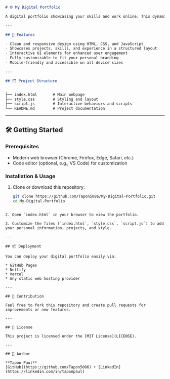 
```markdown
# 🌐 My Digital Portfolio

A digital portfolio showcasing your skills and work online. This dynamic and interactive website highlights your projects, experience, and abilities. It serves as an essential tool to replace or complement physical portfolios, providing easy access for potential employers or clients to review your expertise.

---

## 🚀 Features

- Clean and responsive design using HTML, CSS, and JavaScript
- Showcases projects, skills, and experience in a structured layout
- Interactive UI elements for enhanced user engagement
- Fully customizable to fit your personal branding
- Mobile-friendly and accessible on all device sizes

---

## 🗂️ Project Structure


├── index.html       # Main webpage
├── style.css        # Styling and layout
├── script.js        # Interactive behaviors and scripts
└── README.md        # Project documentation

````

---

## 🛠️ Getting Started

### Prerequisites

- Modern web browser (Chrome, Firefox, Edge, Safari, etc.)
- Code editor (optional, e.g., VS Code) for customization

### Installation & Usage

1. Clone or download this repository:

   ```bash
   git clone https://github.com/Tapon5086/My-Digital-Portfolio.git
   cd My-Digital-Portfolio
````

2. Open `index.html` in your browser to view the portfolio.

3. Customize the files (`index.html`, `style.css`, `script.js`) to add your personal information, projects, and style.

---

## 📦 Deployment

You can deploy your digital portfolio easily via:

* GitHub Pages
* Netlify
* Vercel
* Any static web hosting provider

---

## 🤝 Contribution

Feel free to fork this repository and create pull requests for improvements or new features.

---

## 📄 License

This project is licensed under the [MIT License](LICENSE).

---

## 👤 Author

**Tapon Paul**
[GitHub](https://github.com/Tapon5086) • [LinkedIn](https://linkedin.com/in/taponpaul)



